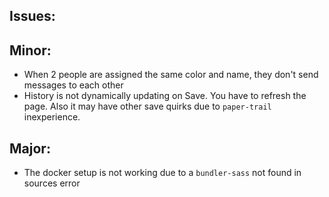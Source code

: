 ## Issues:

## Minor:
* When 2 people are assigned the same color and name, they don't send messages to each other
* History is not dynamically updating on Save. You have to refresh the page. Also it may have other save quirks due to `paper-trail` inexperience.

## Major:
* The docker setup is not working due to a `bundler-sass` not found in sources error
